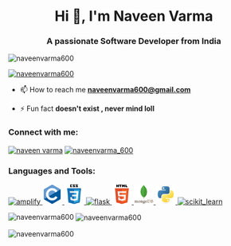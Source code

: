 <h1 align="center">Hi 👋, I'm Naveen Varma</h1>
<h3 align="center">A passionate Software Developer from India</h3>

<p align="left"> <img src="https://komarev.com/ghpvc/?username=naveenvarma600&label=Profile%20views&color=0e75b6&style=flat" alt="naveenvarma600" /> </p>

<p align="left"> <a href="https://github.com/ryo-ma/github-profile-trophy"><img src="https://github-profile-trophy.vercel.app/?username=naveenvarma600" alt="naveenvarma600" /></a> </p>

- 📫 How to reach me **naveenvarma600@gmail.com**

- ⚡ Fun fact **doesn't exist , never mind loll**

<h3 align="left">Connect with me:</h3>
<p align="left">
<a href="https://www.linkedin.com/in/naveen-varma-0b57871b9/" target="blank"><img align="center" src="https://raw.githubusercontent.com/rahuldkjain/github-profile-readme-generator/master/src/images/icons/Social/linked-in-alt.svg" alt="naveen varma" height="30" width="40" /></a>
<a href="https://instagram.com/naveenvarma_600" target="blank"><img align="center" src="https://raw.githubusercontent.com/rahuldkjain/github-profile-readme-generator/master/src/images/icons/Social/instagram.svg" alt="naveenvarma_600" height="30" width="40" /></a>
</p>

<h3 align="left">Languages and Tools:</h3>
<p align="left"> <a href="https://aws.amazon.com/amplify/" target="_blank"> <img src="https://docs.amplify.aws/assets/logo-dark.svg" alt="amplify" width="40" height="40"/> </a> <a href="https://www.cprogramming.com/" target="_blank"> <img src="https://raw.githubusercontent.com/devicons/devicon/master/icons/c/c-original.svg" alt="c" width="40" height="40"/> </a> <a href="https://www.w3schools.com/css/" target="_blank"> <img src="https://raw.githubusercontent.com/devicons/devicon/master/icons/css3/css3-original-wordmark.svg" alt="css3" width="40" height="40"/> </a> <a href="https://flask.palletsprojects.com/" target="_blank"> <img src="https://www.vectorlogo.zone/logos/pocoo_flask/pocoo_flask-icon.svg" alt="flask" width="40" height="40"/> </a> <a href="https://www.w3.org/html/" target="_blank"> <img src="https://raw.githubusercontent.com/devicons/devicon/master/icons/html5/html5-original-wordmark.svg" alt="html5" width="40" height="40"/> </a> <a href="https://www.mongodb.com/" target="_blank"> <img src="https://raw.githubusercontent.com/devicons/devicon/master/icons/mongodb/mongodb-original-wordmark.svg" alt="mongodb" width="40" height="40"/> </a> <a href="https://www.python.org" target="_blank"> <img src="https://raw.githubusercontent.com/devicons/devicon/master/icons/python/python-original.svg" alt="python" width="40" height="40"/> </a> <a href="https://scikit-learn.org/" target="_blank"> <img src="https://upload.wikimedia.org/wikipedia/commons/0/05/Scikit_learn_logo_small.svg" alt="scikit_learn" width="40" height="40"/> </a> </p>

<p><img align="left" src="https://github-readme-stats.vercel.app/api/top-langs?username=naveenvarma600&show_icons=true&locale=en&layout=compact" alt="naveenvarma600" /></p>

<p>&nbsp;<img align="center" src="https://github-readme-stats.vercel.app/api?username=naveenvarma600&show_icons=true&locale=en" alt="naveenvarma600" /></p>

<p><img align="center" src="https://github-readme-streak-stats.herokuapp.com/?user=naveenvarma600&" alt="naveenvarma600" /></p>
